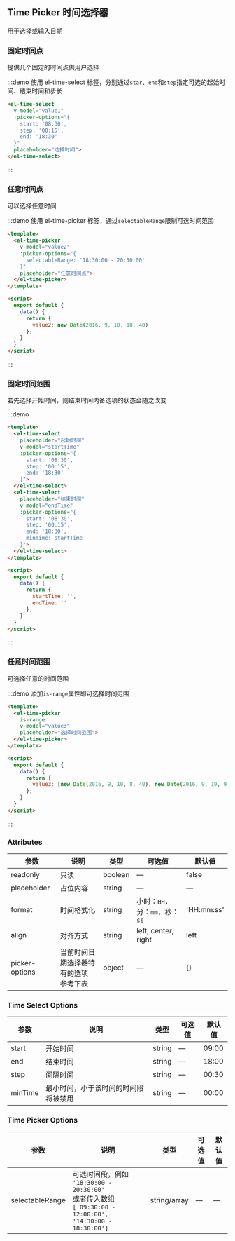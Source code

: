 <style>
  .demo-box {
    .el-date-editor + .el-date-editor {
      margin-left: 10px;
    }
  }
</style>

## Time Picker 时间选择器

 用于选择或输入日期

### 固定时间点

提供几个固定的时间点供用户选择

:::demo 使用 el-time-select 标签，分别通过`star`、`end`和`step`指定可选的起始时间、结束时间和步长
```html
<el-time-select
  v-model="value1"
  :picker-options="{
    start: '08:30',
    step: '00:15',
    end: '18:30'
  }"
  placeholder="选择时间">
</el-time-select>
```
:::

### 任意时间点

可以选择任意时间

:::demo 使用 el-time-picker 标签，通过`selectableRange`限制可选时间范围
```html
<template>
  <el-time-picker
    v-model="value2"
    :picker-options="{
      selectableRange: '18:30:00 - 20:30:00'
    }"
    placeholder="任意时间点">
  </el-time-picker>
</template>

<script>
  export default {
    data() {
      return {
        value2: new Date(2016, 9, 10, 18, 40)
      };
    }
  }
</script>
```
:::

### 固定时间范围

若先选择开始时间，则结束时间内备选项的状态会随之改变

:::demo
```html
<template>
  <el-time-select
    placeholder="起始时间"
    v-model="startTime"
    :picker-options="{
      start: '08:30',
      step: '00:15',
      end: '18:30'
    }">
  </el-time-select>
  <el-time-select
    placeholder="结束时间"
    v-model="endTime"
    :picker-options="{
      start: '08:30',
      step: '00:15',
      end: '18:30',
      minTime: startTime
    }">
  </el-time-select>
</template>

<script>
  export default {
    data() {
      return {
        startTime: '',
        endTime: ''
      };
    }
  }
</script>
```
:::

### 任意时间范围

可选择任意的时间范围

:::demo 添加`is-range`属性即可选择时间范围
```html
<template>
  <el-time-picker
    is-range
    v-model="value3"
    placeholder="选择时间范围">
  </el-time-picker>
</template>

<script>
  export default {
    data() {
      return {
        value3: [new Date(2016, 9, 10, 8, 40), new Date(2016, 9, 10, 9, 40)]
      };
    }
  }
</script>
```
:::

<script>
  export default {
    data() {
      return {
        value1: '14:30',
        value2: new Date(2016, 9, 10, 18, 40),
        value3: [new Date(2016, 9, 10, 8, 40), new Date(2016, 9, 10, 9, 40)],
        startTime: '',
        endTime: ''
      };
    }
  }
</script>

### Attributes
| 参数      | 说明          | 类型      | 可选值                           | 默认值  |
|---------- |-------------- |---------- |--------------------------------  |-------- |
| readonly | 只读 | boolean | — | false |
| placeholder | 占位内容 | string | — | — |
| format | 时间格式化 | string | 小时：`HH`，分：`mm`，秒：`ss` | 'HH:mm:ss' |
| align | 对齐方式 | string | left, center, right | left |
| picker-options | 当前时间日期选择器特有的选项<br>参考下表 | object | — | {} |

### Time Select Options
| 参数      | 说明          | 类型      | 可选值                           | 默认值  |
|---------- |-------------- |---------- |--------------------------------  |-------- |
| start | 开始时间 | string | — | 09:00 |
| end | 结束时间 | string | — | 18:00 |
| step | 间隔时间 | string | — | 00:30 |
| minTime | 最小时间，小于该时间的时间段将被禁用 | string | — | 00:00 |

### Time Picker Options
| 参数      | 说明          | 类型      | 可选值                           | 默认值  |
|---------- |-------------- |---------- |--------------------------------  |-------- |
| selectableRange | 可选时间段，例如<br>`'18:30:00 - 20:30:00'`<br>或者传入数组<br>`['09:30:00 - 12:00:00', '14:30:00 - 18:30:00']` | string/array | — | — |

